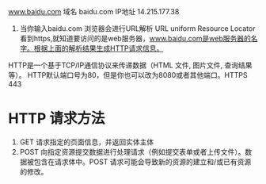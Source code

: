 www.baidu.com
域名 baidu.com
IP地址 14.215.177.38

1. 当你输入baidu.com 浏览器会进行URL解析 URL uniform Resource Locator
看到https,就知道要访问的是web服务器，www.baidu.com是web服务器的名字。根据上面的解析结果生成HTTP请求信息。

HTTP是一个基于TCP/IP通信协议来传递数据（HTML 文件, 图片文件, 查询结果等）。
HTTP默认端口号为80，但是你也可以改为8080或者其他端口。HTTPS 443

# HTTP 请求方法
1. GET 请求指定的页面信息，并返回实体主体
2. POST 向指定资源提交数据进行处理请求（例如提交表单或者上传文件）。数据被包含在请求体中。POST 请求可能会导致新的资源的建立和/或已有资源的修改。
